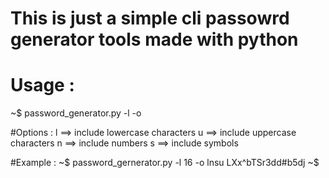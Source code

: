 # This is just a simple cli passowrd generator tools made with python

# Usage :
~$ password_generator.py -l <password length> -o <options>

#Options :
l ==> include lowercase characters
u ==> include uppercase characters
n ==> include numbers
s ==> include symbols

#Example :
~$ password_gernerator.py -l 16 -o lnsu
LXx^bTSr3dd#b5dj
~$ 
